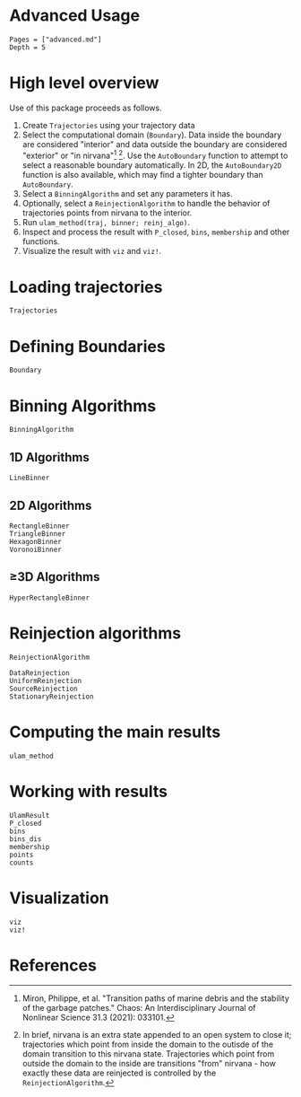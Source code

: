 # Advanced Usage

```@contents
Pages = ["advanced.md"]
Depth = 5
```

# High level overview

Use of this package proceeds as follows.

1. Create `Trajectories` using your trajectory data
2. Select the computational domain (`Boundary`). Data inside the boundary are considered "interior" and data outside the boundary are considered "exterior" or "in nirvana"[^1] [^2]. Use the `AutoBoundary` function to attempt to select a reasonable boundary automatically. In 2D, the `AutoBoundary2D` function is also available, which may find a tighter boundary than `AutoBoundary`.
3. Select a `BinningAlgorithm` and set any parameters it has.
4. Optionally, select a `ReinjectionAlgorithm` to handle the behavior of trajectories points from nirvana to the interior.
5. Run `ulam_method(traj, binner; reinj_algo)`.
6. Inspect and process the result with `P_closed`, `bins`, `membership` and other functions.
7. Visualize the result with `viz` and `viz!`.

# Loading trajectories

```@docs; canonical=false
Trajectories
```

# Defining Boundaries

```@docs; canonical=false
Boundary
```

# Binning Algorithms

```@docs; canonical=false
BinningAlgorithm
```

## 1D Algorithms

```@docs; canonical=false
LineBinner
```

## 2D Algorithms

```@docs; canonical=false
RectangleBinner
TriangleBinner
HexagonBinner
VoronoiBinner
```

## ≥3D Algorithms

```@docs; canonical=false
HyperRectangleBinner
```

# Reinjection algorithms

```@docs; canonical=false
ReinjectionAlgorithm
```

```@docs; canonical=false
DataReinjection
UniformReinjection
SourceReinjection
StationaryReinjection
```

# Computing the main results

```@docs; canonical=false
ulam_method
```

# Working with results

```@docs; canonical=false
UlamResult
P_closed
bins
bins_dis
membership
points
counts
```

# Visualization

```@docs; canonical=false
viz
viz!
```

# References

[^1]: Miron, Philippe, et al. "Transition paths of marine debris and the stability of the garbage patches." Chaos: An Interdisciplinary Journal of Nonlinear Science 31.3 (2021): 033101.

[^2]: In brief, nirvana is an extra state appended to an open system to close it; trajectories which point from inside the domain to the outisde of the domain transition to this nirvana state. Trajectories which point from outside the domain to the inside are transitions "from" nirvana - how exactly these data are reinjected is controlled by the `ReinjectionAlgorithm`.